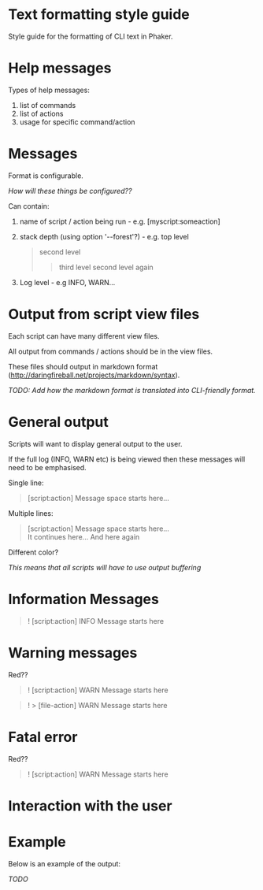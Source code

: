 # Text formatting style guide #

Style guide for the formatting of CLI text in Phaker.

# Help messages #

Types of help messages:
1.	list of commands
2.	list of actions
3.	usage for specific command/action



# Messages #

Format is configurable.

*How will these things be configured??*

Can contain:
1. 	name of script / action being run		- e.g. [myscript:someaction]

2.	stack depth (using option '--forest'?)	- e.g.
	top level
	> second level
	> > third level
	> second level again

3.	Log level - e.g INFO, WARN...



# Output from script view files #

Each script can have many different view files. 

All output from commands / actions should be in the view files.

These files should output in markdown format (http://daringfireball.net/projects/markdown/syntax).

*TODO: Add how the markdown format is translated into CLI-friendly format.*

# General output #

Scripts will want to display general output to the user. 

If the full log (INFO, WARN etc) is being viewed then these messages will need to be emphasised.

Single line:

>	[script:action]				Message space starts here...

Multiple lines:

>	[script:action]		Message space starts here...		
						It continues here...
						And here again

Different color?

*This means that all scripts will have to use output buffering*

# Information Messages #

>	! [script:action]	INFO	Message starts here

# Warning messages #

Red??

>	! [script:action]	WARN	Message starts here

>	! > [file-action]	WARN	Message starts here

# Fatal error #

Red??

>	! [script:action]	WARN	Message starts here


# Interaction with the user #




# Example #

Below is an example of the output:

*TODO*